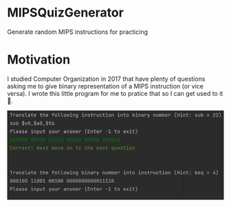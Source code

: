 # MIPSQuizGenerator
Generate random MIPS instructions for practicing

# Motivation
I studied Computer Organization in 2017 that have plenty of questions asking me to give binary representation of a MIPS instruction (or vice versa). 
I wrote this little program for me to pratice that so I can get used to it 🤣.

![screenshot](screenshot.jpg)

